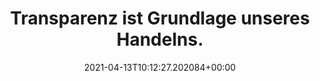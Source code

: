 ---
date: '2021-04-13T10:12:27.202084+00:00'
found_at: '2014-12-03'
found_url: http://www.bacardi-deutschland.de/corporate-responsibility/unsere-verantwortung
title: Transparenz ist Grundlage unseres Handelns.
---